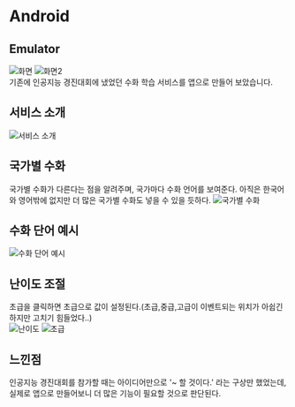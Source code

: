 # Android
## Emulator 
![화면](https://github.com/Jun-1108/Android/assets/48702150/7c55f294-fd67-4bef-a0de-160248aa108e)
![화면2](https://github.com/Jun-1108/Android/assets/48702150/253134e3-e6ad-42e5-a91f-9298eb347180)<br>
기존에 인공지능 경진대회에 냈었던 수화 학습 서비스를 앱으로 만들어 보았습니다.
<br>
## 서비스 소개

![서비스 소개](https://github.com/Jun-1108/Android/assets/48702150/1fc95185-a80c-41c4-a440-a30aec84fce0)

## 국가별 수화

국가별 수화가 다른다는 점을 알려주며, 국가마다 수화 언어를 보여준다. 아직은 한국어와 영어밖에 없지만 더 많은 국가별 수화도 넣을 수 있을 듯하다.
![국가별 수화](https://github.com/Jun-1108/Android/assets/48702150/d166835a-c803-4058-bfba-60abe237d9b6)
## 수화 단어 예시

![수화 단어 예시](https://github.com/Jun-1108/Android/assets/48702150/4799050e-a0c9-461b-a73e-5dc055f109ee)
## 난이도 조절

초급을 클릭하면 초급으로 값이 설정된다.(초급,중급,고급이 이벤트되는 위치가 아쉽긴하지만 고치기 힘들었다..)<br>
![난이도](https://github.com/Jun-1108/Android/assets/48702150/49c4ea88-c2c2-416f-af9d-210ead01d22f)
![초급](https://github.com/Jun-1108/Android/assets/48702150/92bb134c-8abb-40d9-95ac-d19cbb3e1271)
## 느낀점
인공지능 경진대회를 참가할 때는 아이디어만으로 '~ 할 것이다.' 라는 구상만 했었는데, 실제로 앱으로 만들어보니 더 많은 기능이 필요할 것으로 판단된다. 

